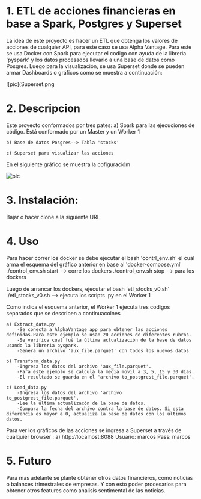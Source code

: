 
# 1. ETL de acciones financieras en base a Spark,  Postgres y Superset 

La idea de este proyecto es hacer un ETL que obtenga los valores de acciones de cualquier API, para este caso se usa Alpha Vantage.
Para este se usa Docker con Spark para ejecutar el codigo con ayuda de la  librerìa 'pyspark' y los datos procesados llevarlo a una base de datos como Posgres. 
Luego para la visualización, se usa Superset donde se pueden armar Dashboards o gráficos como se muestra a continuación:

![pic](Superset.png


# 2. Descripcion  

Este proyecto conformados por tres pates:
    a) Spark para las ejecuciones de código. Está conformado por un Master y un Worker 1

    b) Base de datos Posgres--> Tabla 'stocks'

    c) Superset para visualizar las acciones

En el siguiente gráfico se muestra la cofiguracióm
    
![pic](Esquema.png)


# 3. Instalación:

Bajar o hacer clone a la siguiente URL

# 4. Uso  

Para hacer correr los docker se debe ejecutar el bash 'contrl_env.sh' el cual arma el esquema del gráfico anterior en base al 'docker-compose.yml'
    ./control_env.sh start --> corre los dockers
    ./control_env.sh stop --> para los dockers

Luego de arrancar los dockers, ejecutar el bash 'etl_stocks_v0.sh'
    ./etl_stocks_v0.sh --> ejecuta los scripts .py en el Worker 1

Como indica el esquema anterior, el Worker 1 ejecuta tres codigos separados que se describen a continuacoines

    a) Extract_data.py
        -Se conecta a AlphaVantage app para obtener las acciones definidas.Para este ejemplo se usan 20 acciones de diferentes rubros. 
        -Se verifica cual fué la última actualización de la base de datos usando la librerìa pyspark.
        -Genera un archivo 'aux_file.parquet' con todos los nuevos datos 

    b) Transform_data.py
        -Ingresa los datos del archivo 'aux_file.parquet'.
        -Para este ejemplo se calcula la media movil a 3, 5, 15 y 30 días.
        -El resultado se guarda en el 'archivo to_postgrest_file.parquet'.  
    
    c) Load_data.py
        -Ingresa los datos del archivo 'archivo to_postgrest_file.parquet'.
        -Lee la última actualizacón de la base de datos.
        -Compara la fecha del archivo contra la base de datos. Si esta diferencia es mayor a 0, actualiza la base de datos con los últimos datos.

Para ver los gráficos de las acciones se ingresa a Superset a través de cualquier browser :
    a)  http://localhost:8088
        Usuario: marcos 
           Pass: marcos

    

# 5. Futuro

Para mas adelante se plante obtener otros datos financieros, como noticias o balances trimestrales de empresas. Y con esto poder procesarlos para obtener otros features como analisis sentimental de las noticias.


